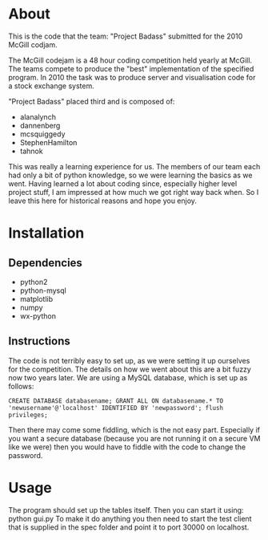 About
=====

This is the code that the team: "Project Badass" submitted for the 2010 McGill codjam.

The McGill codejam is a 48 hour coding competition held yearly at McGill. The teams compete to produce the "best" implementation of the specified program. In 2010 the task was to produce server and visualisation code for a stock exchange system.

"Project Badass" placed third and is composed of:

* alanalynch
* dannenberg
* mcsquiggedy
* StephenHamilton
* tahnok

This was really a learning experience for us. The members of our team each had only a bit of python knowledge, so we were learning the basics as we went. Having learned a lot about coding since, especially higher level project stuff, I am impressed at how much we got right way back when. So I leave this here for historical reasons and hope you enjoy.

Installation
============

Dependencies
------------

* python2
* python-mysql
* matplotlib
* numpy
* wx-python

Instructions
------------

The code is not terribly easy to set up, as we were setting it up ourselves for the competition. The details on how we went about this are a bit fuzzy now two years later. We are using a MySQL database, which is set up as follows:

    CREATE DATABASE databasename; GRANT ALL ON databasename.* TO 'newusername'@'localhost' IDENTIFIED BY 'newpassword'; flush privileges;

Then there may come some fiddling, which is the not easy part. Especially if you want a secure database (because you are not running it on a secure VM like we were) then you would have to fiddle with the code to change the password.

Usage
=====

The program should set up the tables itself. Then you can start it using:
    python gui.py
To make it do anything you then need to start the test client that is supplied in the spec folder and point it to port 30000 on localhost.
